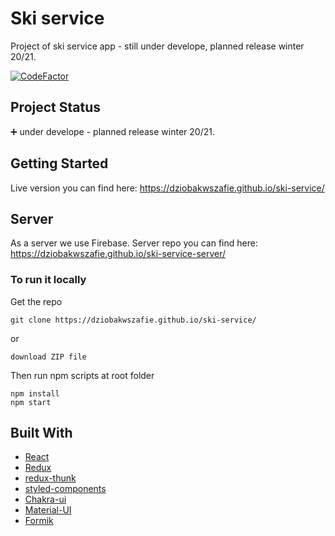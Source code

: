 # Ski service

Project of ski service app - still under develope, planned release winter 20/21.

[![CodeFactor](https://www.codefactor.io/repository/github/dziobakwszafie/ski-service/badge)](https://www.codefactor.io/repository/github/dziobakwszafie/ski-service)

## Project Status

:heavy_plus_sign: under develope - planned release winter 20/21.

## Getting Started

Live version you can find here: https://dziobakwszafie.github.io/ski-service/

## Server 

As a server we use Firebase. Server repo you can find here: https://dziobakwszafie.github.io/ski-service-server/

### To run it locally

Get the repo

```
git clone https://dziobakwszafie.github.io/ski-service/
```

or

```
download ZIP file
```

Then run npm scripts at root folder

```
npm install
npm start
```

## Built With

- [React](https://reactjs.org/)
- [Redux](https://redux.js.org/)
- [redux-thunk](https://github.com/reduxjs/redux-thunk)
- [styled-components](https://styled-components.com/)
- [Chakra-ui](https://chakra-ui.com/)
- [Material-UI](https://material-ui.com/)
- [Formik](https://formik.org/)
